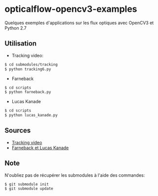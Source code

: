 # opticalflow-opencv3-examples
Quelques exemples d'applications sur les flux optiques avec OpenCV3 et Python 2.7

## Utilisation
* Tracking video:
```bash
$ cd submodules/tracking
$ python tracking6.py
```

* Farneback
```bash
$ cd scripts
$ python farneback.py
```

* Lucas Kanade
```bash
$ cd scripts
$ python lucas_kanade.py
```

## Sources
* [Tracking video](https://github.com/akshaychawla/Optical-Flow-Tracking----OpenCV)
* [Farneback et Lucas Kanade](https://opencv-python-tutroals.readthedocs.io/en/latest/py_tutorials/py_video/py_lucas_kanade/py_lucas_kanade.html)


## Note
N'oubliez pas de récupérer les submodules à l'aide des commandes:
```
$ git submodule init
$ git submodule update
```
